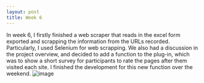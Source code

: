 ```yaml
---
layout: post
title: Week 6
---
```


In week 6, I firstly finished a web scraper that reads in the excel form exported and scrapping the information from the URLs recorded. Particularly, I used Selenium for web scrapping. We also had a discussion in the project overview, and decided to add a function to the plug-in, which was to show a short survey for participants to rate the pages after them visited each site. I finished the development for this new function over the weekend. ![image](https://user-images.githubusercontent.com/16162040/178615172-98e2bfad-3ff0-49a5-8d4b-ad1a20804f52.png)
